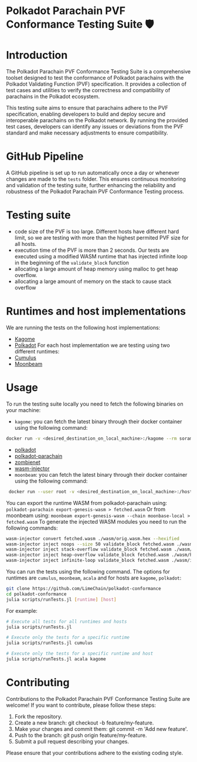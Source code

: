 # Polkadot Parachain PVF Conformance Testing Suite 🛡️

# Introduction
The Polkadot Parachain PVF Conformance Testing Suite is a comprehensive toolset designed to test the conformance of Polkadot parachains with the Polkadot Validating Function (PVF) specification. It provides a collection of test cases and utilities to verify the correctness and compatibility of parachains in the Polkadot ecosystem.

This testing suite aims to ensure that parachains adhere to the PVF specification, enabling developers to build and deploy secure and interoperable parachains on the Polkadot network. By running the provided test cases, developers can identify any issues or deviations from the PVF standard and make necessary adjustments to ensure compatibility.

# GitHub Pipeline
A GitHub pipeline is set up to run automatically once a day or whenever changes are made to the `tests` folder. This ensures continuous monitoring and validation of the testing suite, further enhancing the reliability and robustness of the Polkadot Parachain PVF Conformance Testing process.

# Testing suite
- code size of the PVF is too large. Different hosts have different hard limit, so we are testing with more than the highest permited PVF size for all hosts.
- execution time of the PVF is more than 2 seconds. Our tests are executed using a modified WASM runtime that has injected infinite loop in the beginning of the `validate_block` function
- allocating a large amount of heap memory using malloc to get heap overflow.
- allocating a large amount of memory on the stack to cause stack overflow


# Runtimes and host implementations
We are running the tests on the following host implementations:
- [Kagome](https://github.com/soramitsu/kagome)
- [Polkadot](https://github.com/paritytech/polkadot)
For each host implementation we are testing using two different runtimes:
- [Cumulus](https://github.com/paritytech/cumulus)
- [Moonbeam](https://github.com/moonbeam-foundation/moonbeam)


# Usage
To run the testing suite locally you need to fetch the following binaries on your machine:
- `kagome`: you can fetch the latest binary through their docker container using the following command:
```sh
docker run -v <desired_destination_on_local_machine>:/kagome --rm soramitsu/kagome:latest sh -c  "cp /usr/local/bin/kagome . && chmod +x kagome"
```
- [polkadot](https://github.com/paritytech/polkadot/releases)
- [polkadot-parachain](https://github.com/paritytech/cumulus/releases)
- [zombienet](https://github.com/paritytech/zombienet/releases)
- [wasm-injector](https://github.com/LimeChain/wasm-injector)
- `moonbeam`: you can fetch the latest binary through their docker container using the following command:
```sh
 docker run --user root -v <desired_destination_on_local_machine>:/hostdir --rm --entrypoint sh moonbeamfoundation/moonbeam:<desired_version> -c "cp /moonbeam/moonbeam /hostdir/moonbeam && chmod +x /hostdir/moonbeam"
```
You can export the runtime WASM from polkadot-parachain using: `polkadot-parachain export-genesis-wasm > fetched.wasm`
Or from moonbeam using: `moonbeam export-genesis-wasm --chain moonbase-local > fetched.wasm`
To generate the injected WASM modules you need to run the following commands:
```sh
wasm-injector convert fetched.wasm ./wasm/orig.wasm.hex --hexified
wasm-injector inject noops --size 50 validate_block fetched.wasm ./wasm/code-size.wasm.hex --hexified
wasm-injector inject stack-overflow validate_block fetched.wasm ./wasm/stack-overflow.wasm.hex --hexified
wasm-injector inject heap-overflow validate_block fetched.wasm ./wasm/heap-overflow.wasm.hex --hexified
wasm-injector inject infinite-loop validate_block fetched.wasm ./wasm/infinite-loop.wasm.hex --hexified
```
You can run the tests using the following command. The options for runtimes are `cumulus`, `moonbeam`, `acala` and for hosts are `kagome`, `polkadot`:
```sh
git clone https://github.com/LimeChain/polkadot-conformance
cd polkadot-conformance
julia scripts/runTests.jl [runtime] [host]
```

For example:
```sh
# Execute all tests for all runtimes and hosts
julia scripts/runTests.jl

# Execute only the tests for a specific runtime
julia scripts/runTests.jl cumulus

# Execute only the tests for a specific runtime and host
julia scripts/runTests.jl acala kagome
```


# Contributing
Contributions to the Polkadot Parachain PVF Conformance Testing Suite are welcome! If you want to contribute, please follow these steps:

1. Fork the repository.
2. Create a new branch: git checkout -b feature/my-feature.
3. Make your changes and commit them: git commit -m 'Add new feature'.
4. Push to the branch: git push origin feature/my-feature.
5. Submit a pull request describing your changes.

Please ensure that your contributions adhere to the existing coding style.
